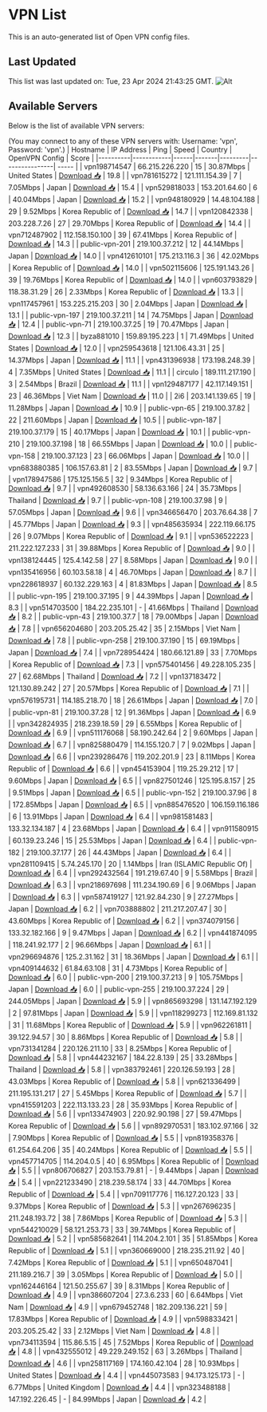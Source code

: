 # VPN List

This is an auto-generated list of Open VPN config files.

## Last Updated

This list was last updated on: Tue, 23 Apr 2024 21:43:25 GMT.
![Alt](https://repobeats.axiom.co/api/embed/186b98318ef1479477931607c1ad7d823f12451f.svg "Repobeats analytics image")

## Available Servers

Below is the list of available VPN servers:

(You may connect to any of these VPN servers with: Username: 'vpn', Password: 'vpn'.)
| Hostname | IP Address | Ping | Speed | Country | OpenVPN Config | Score |
|----------|------------|------|-------|---------|----------------| ----- |
| vpn198714547 | 66.215.226.220 | 15 | 30.87Mbps | United States | [Download 📥](./configs/server_0_US.ovpn) | 19.8 |
| vpn781615272 | 121.111.154.39 | 7 | 7.05Mbps | Japan | [Download 📥](./configs/server_1_JP.ovpn) | 15.4 |
| vpn529818033 | 153.201.64.60 | 6 | 40.04Mbps | Japan | [Download 📥](./configs/server_2_JP.ovpn) | 15.2 |
| vpn948180929 | 14.48.104.188 | 29 | 9.52Mbps | Korea Republic of | [Download 📥](./configs/server_3_KR.ovpn) | 14.7 |
| vpn120842338 | 203.228.7.26 | 27 | 29.70Mbps | Korea Republic of | [Download 📥](./configs/server_4_KR.ovpn) | 14.4 |
| vpn712487902 | 112.158.150.100 | 39 | 67.41Mbps | Korea Republic of | [Download 📥](./configs/server_5_KR.ovpn) | 14.3 |
| public-vpn-201 | 219.100.37.212 | 12 | 44.14Mbps | Japan | [Download 📥](./configs/server_6_JP.ovpn) | 14.0 |
| vpn412610101 | 175.213.116.3 | 36 | 42.02Mbps | Korea Republic of | [Download 📥](./configs/server_7_KR.ovpn) | 14.0 |
| vpn502115606 | 125.191.143.26 | 39 | 19.76Mbps | Korea Republic of | [Download 📥](./configs/server_8_KR.ovpn) | 14.0 |
| vpn603793829 | 118.38.31.29 | 26 | 2.33Mbps | Korea Republic of | [Download 📥](./configs/server_9_KR.ovpn) | 13.3 |
| vpn117457961 | 153.225.215.203 | 30 | 2.04Mbps | Japan | [Download 📥](./configs/server_10_JP.ovpn) | 13.1 |
| public-vpn-197 | 219.100.37.211 | 14 | 74.75Mbps | Japan | [Download 📥](./configs/server_11_JP.ovpn) | 12.4 |
| public-vpn-71 | 219.100.37.25 | 19 | 70.47Mbps | Japan | [Download 📥](./configs/server_12_JP.ovpn) | 12.3 |
| byza881010 | 159.89.195.223 | 1 | 71.49Mbps | United States | [Download 📥](./configs/server_13_US.ovpn) | 12.0 |
| vpn259543618 | 121.106.43.31 | 25 | 14.37Mbps | Japan | [Download 📥](./configs/server_14_JP.ovpn) | 11.1 |
| vpn431396938 | 173.198.248.39 | 4 | 7.35Mbps | United States | [Download 📥](./configs/server_15_US.ovpn) | 11.1 |
| circulo | 189.111.217.190 | 3 | 2.54Mbps | Brazil | [Download 📥](./configs/server_16_BR.ovpn) | 11.1 |
| vpn129487177 | 42.117.149.151 | 23 | 46.36Mbps | Viet Nam | [Download 📥](./configs/server_17_VN.ovpn) | 11.0 |
| 2i6 | 203.141.139.65 | 19 | 11.28Mbps | Japan | [Download 📥](./configs/server_18_JP.ovpn) | 10.9 |
| public-vpn-65 | 219.100.37.82 | 22 | 211.60Mbps | Japan | [Download 📥](./configs/server_19_JP.ovpn) | 10.5 |
| public-vpn-187 | 219.100.37.179 | 15 | 40.17Mbps | Japan | [Download 📥](./configs/server_20_JP.ovpn) | 10.1 |
| public-vpn-210 | 219.100.37.198 | 18 | 66.55Mbps | Japan | [Download 📥](./configs/server_21_JP.ovpn) | 10.0 |
| public-vpn-158 | 219.100.37.123 | 23 | 66.06Mbps | Japan | [Download 📥](./configs/server_22_JP.ovpn) | 10.0 |
| vpn683880385 | 106.157.63.81 | 2 | 83.55Mbps | Japan | [Download 📥](./configs/server_23_JP.ovpn) | 9.7 |
| vpn178947586 | 175.125.156.5 | 32 | 9.34Mbps | Korea Republic of | [Download 📥](./configs/server_24_KR.ovpn) | 9.7 |
| vpn492608530 | 58.136.63.166 | 24 | 35.73Mbps | Thailand | [Download 📥](./configs/server_25_TH.ovpn) | 9.7 |
| public-vpn-108 | 219.100.37.98 | 9 | 57.05Mbps | Japan | [Download 📥](./configs/server_26_JP.ovpn) | 9.6 |
| vpn346656470 | 203.76.64.38 | 7 | 45.77Mbps | Japan | [Download 📥](./configs/server_27_JP.ovpn) | 9.3 |
| vpn485635934 | 222.119.66.175 | 26 | 9.07Mbps | Korea Republic of | [Download 📥](./configs/server_28_KR.ovpn) | 9.1 |
| vpn536522223 | 211.222.127.233 | 31 | 39.88Mbps | Korea Republic of | [Download 📥](./configs/server_29_KR.ovpn) | 9.0 |
| vpn138124445 | 125.4.142.58 | 27 | 8.58Mbps | Japan | [Download 📥](./configs/server_30_JP.ovpn) | 9.0 |
| vpn135416956 | 60.103.58.18 | 4 | 46.70Mbps | Japan | [Download 📥](./configs/server_31_JP.ovpn) | 8.7 |
| vpn228618937 | 60.132.229.163 | 4 | 81.83Mbps | Japan | [Download 📥](./configs/server_32_JP.ovpn) | 8.5 |
| public-vpn-195 | 219.100.37.195 | 9 | 44.39Mbps | Japan | [Download 📥](./configs/server_33_JP.ovpn) | 8.3 |
| vpn514703500 | 184.22.235.101 | - | 41.66Mbps | Thailand | [Download 📥](./configs/server_34_TH.ovpn) | 8.2 |
| public-vpn-43 | 219.100.37.7 | 18 | 79.00Mbps | Japan | [Download 📥](./configs/server_35_JP.ovpn) | 7.8 |
| vpn656204680 | 203.205.25.42 | 35 | 2.15Mbps | Viet Nam | [Download 📥](./configs/server_36_VN.ovpn) | 7.8 |
| public-vpn-258 | 219.100.37.190 | 15 | 69.19Mbps | Japan | [Download 📥](./configs/server_37_JP.ovpn) | 7.4 |
| vpn728954424 | 180.66.121.89 | 33 | 7.70Mbps | Korea Republic of | [Download 📥](./configs/server_38_KR.ovpn) | 7.3 |
| vpn575401456 | 49.228.105.235 | 27 | 62.68Mbps | Thailand | [Download 📥](./configs/server_39_TH.ovpn) | 7.2 |
| vpn137183472 | 121.130.89.242 | 27 | 20.57Mbps | Korea Republic of | [Download 📥](./configs/server_40_KR.ovpn) | 7.1 |
| vpn576195731 | 114.185.218.70 | 18 | 26.61Mbps | Japan | [Download 📥](./configs/server_41_JP.ovpn) | 7.0 |
| public-vpn-81 | 219.100.37.28 | 12 | 91.36Mbps | Japan | [Download 📥](./configs/server_42_JP.ovpn) | 6.9 |
| vpn342824935 | 218.239.18.59 | 29 | 6.55Mbps | Korea Republic of | [Download 📥](./configs/server_43_KR.ovpn) | 6.9 |
| vpn511176068 | 58.190.242.64 | 2 | 9.60Mbps | Japan | [Download 📥](./configs/server_44_JP.ovpn) | 6.7 |
| vpn825880479 | 114.155.120.7 | 7 | 9.02Mbps | Japan | [Download 📥](./configs/server_45_JP.ovpn) | 6.6 |
| vpn239286476 | 119.202.201.9 | 23 | 8.11Mbps | Korea Republic of | [Download 📥](./configs/server_46_KR.ovpn) | 6.6 |
| vpn454153904 | 119.25.29.212 | 17 | 9.60Mbps | Japan | [Download 📥](./configs/server_47_JP.ovpn) | 6.5 |
| vpn827501246 | 125.195.8.157 | 25 | 9.51Mbps | Japan | [Download 📥](./configs/server_48_JP.ovpn) | 6.5 |
| public-vpn-152 | 219.100.37.96 | 8 | 172.85Mbps | Japan | [Download 📥](./configs/server_49_JP.ovpn) | 6.5 |
| vpn885476520 | 106.159.116.186 | 6 | 13.91Mbps | Japan | [Download 📥](./configs/server_50_JP.ovpn) | 6.4 |
| vpn981581483 | 133.32.134.187 | 4 | 23.68Mbps | Japan | [Download 📥](./configs/server_51_JP.ovpn) | 6.4 |
| vpn911580915 | 60.139.23.246 | 15 | 25.53Mbps | Japan | [Download 📥](./configs/server_52_JP.ovpn) | 6.4 |
| public-vpn-182 | 219.100.37.177 | 26 | 44.43Mbps | Japan | [Download 📥](./configs/server_53_JP.ovpn) | 6.4 |
| vpn281109415 | 5.74.245.170 | 20 | 1.14Mbps | Iran (ISLAMIC Republic Of) | [Download 📥](./configs/server_54_IR.ovpn) | 6.4 |
| vpn292432564 | 191.219.67.40 | 9 | 5.58Mbps | Brazil | [Download 📥](./configs/server_55_BR.ovpn) | 6.3 |
| vpn218697698 | 111.234.190.69 | 6 | 9.06Mbps | Japan | [Download 📥](./configs/server_56_JP.ovpn) | 6.3 |
| vpn587419127 | 121.92.84.230 | 9 | 27.27Mbps | Japan | [Download 📥](./configs/server_57_JP.ovpn) | 6.2 |
| vpn703888802 | 211.217.207.47 | 30 | 43.60Mbps | Korea Republic of | [Download 📥](./configs/server_58_KR.ovpn) | 6.2 |
| vpn374079156 | 133.32.182.166 | 9 | 9.47Mbps | Japan | [Download 📥](./configs/server_59_JP.ovpn) | 6.2 |
| vpn441874095 | 118.241.92.177 | 2 | 96.66Mbps | Japan | [Download 📥](./configs/server_60_JP.ovpn) | 6.1 |
| vpn296694876 | 125.2.31.162 | 31 | 18.36Mbps | Japan | [Download 📥](./configs/server_61_JP.ovpn) | 6.1 |
| vpn409144632 | 61.84.63.108 | 31 | 4.73Mbps | Korea Republic of | [Download 📥](./configs/server_62_KR.ovpn) | 6.0 |
| public-vpn-200 | 219.100.37.213 | 9 | 105.75Mbps | Japan | [Download 📥](./configs/server_63_JP.ovpn) | 6.0 |
| public-vpn-255 | 219.100.37.224 | 29 | 244.05Mbps | Japan | [Download 📥](./configs/server_64_JP.ovpn) | 5.9 |
| vpn865693298 | 131.147.192.129 | 2 | 97.81Mbps | Japan | [Download 📥](./configs/server_65_JP.ovpn) | 5.9 |
| vpn118299273 | 112.169.81.132 | 31 | 11.68Mbps | Korea Republic of | [Download 📥](./configs/server_66_KR.ovpn) | 5.9 |
| vpn962261811 | 39.122.94.57 | 30 | 8.86Mbps | Korea Republic of | [Download 📥](./configs/server_67_KR.ovpn) | 5.8 |
| vpn731341284 | 220.126.211.10 | 33 | 8.25Mbps | Korea Republic of | [Download 📥](./configs/server_68_KR.ovpn) | 5.8 |
| vpn444232167 | 184.22.8.139 | 25 | 33.28Mbps | Thailand | [Download 📥](./configs/server_69_TH.ovpn) | 5.8 |
| vpn383792461 | 220.126.59.193 | 28 | 43.03Mbps | Korea Republic of | [Download 📥](./configs/server_70_KR.ovpn) | 5.8 |
| vpn621336499 | 211.195.131.217 | 27 | 5.45Mbps | Korea Republic of | [Download 📥](./configs/server_71_KR.ovpn) | 5.7 |
| vpn415591203 | 222.113.133.23 | 28 | 35.93Mbps | Korea Republic of | [Download 📥](./configs/server_72_KR.ovpn) | 5.6 |
| vpn133474903 | 220.92.90.198 | 27 | 59.47Mbps | Korea Republic of | [Download 📥](./configs/server_73_KR.ovpn) | 5.6 |
| vpn892970531 | 183.102.97.166 | 32 | 7.90Mbps | Korea Republic of | [Download 📥](./configs/server_74_KR.ovpn) | 5.5 |
| vpn819358376 | 61.254.64.206 | 35 | 40.24Mbps | Korea Republic of | [Download 📥](./configs/server_75_KR.ovpn) | 5.5 |
| vpn457714705 | 114.204.0.5 | 40 | 6.95Mbps | Korea Republic of | [Download 📥](./configs/server_76_KR.ovpn) | 5.5 |
| vpn806706827 | 203.153.79.81 | - | 9.44Mbps | Japan | [Download 📥](./configs/server_77_JP.ovpn) | 5.4 |
| vpn221233490 | 218.239.58.174 | 33 | 44.70Mbps | Korea Republic of | [Download 📥](./configs/server_78_KR.ovpn) | 5.4 |
| vpn709117776 | 116.127.20.123 | 33 | 9.37Mbps | Korea Republic of | [Download 📥](./configs/server_79_KR.ovpn) | 5.3 |
| vpn267696235 | 211.248.193.72 | 38 | 7.86Mbps | Korea Republic of | [Download 📥](./configs/server_80_KR.ovpn) | 5.3 |
| vpn544210029 | 58.121.253.73 | 33 | 39.74Mbps | Korea Republic of | [Download 📥](./configs/server_81_KR.ovpn) | 5.2 |
| vpn585682641 | 114.204.2.101 | 35 | 51.85Mbps | Korea Republic of | [Download 📥](./configs/server_82_KR.ovpn) | 5.1 |
| vpn360669000 | 218.235.211.92 | 40 | 7.42Mbps | Korea Republic of | [Download 📥](./configs/server_83_KR.ovpn) | 5.1 |
| vpn650487041 | 211.189.216.7 | 39 | 3.05Mbps | Korea Republic of | [Download 📥](./configs/server_84_KR.ovpn) | 5.0 |
| vpn162446164 | 121.50.255.67 | 39 | 8.31Mbps | Korea Republic of | [Download 📥](./configs/server_85_KR.ovpn) | 4.9 |
| vpn386607204 | 27.3.6.233 | 60 | 6.64Mbps | Viet Nam | [Download 📥](./configs/server_86_VN.ovpn) | 4.9 |
| vpn679452748 | 182.209.136.221 | 59 | 17.83Mbps | Korea Republic of | [Download 📥](./configs/server_87_KR.ovpn) | 4.9 |
| vpn598833421 | 203.205.25.42 | 33 | 2.12Mbps | Viet Nam | [Download 📥](./configs/server_88_VN.ovpn) | 4.8 |
| vpn734113594 | 115.86.5.15 | 45 | 7.52Mbps | Korea Republic of | [Download 📥](./configs/server_89_KR.ovpn) | 4.8 |
| vpn432555012 | 49.229.249.152 | 63 | 3.26Mbps | Thailand | [Download 📥](./configs/server_90_TH.ovpn) | 4.6 |
| vpn258117169 | 174.160.42.104 | 28 | 10.93Mbps | United States | [Download 📥](./configs/server_91_US.ovpn) | 4.4 |
| vpn445073583 | 94.173.125.173 | - | 6.77Mbps | United Kingdom | [Download 📥](./configs/server_92_GB.ovpn) | 4.4 |
| vpn323488188 | 147.192.226.45 | - | 84.99Mbps | Japan | [Download 📥](./configs/server_93_JP.ovpn) | 4.2 |
